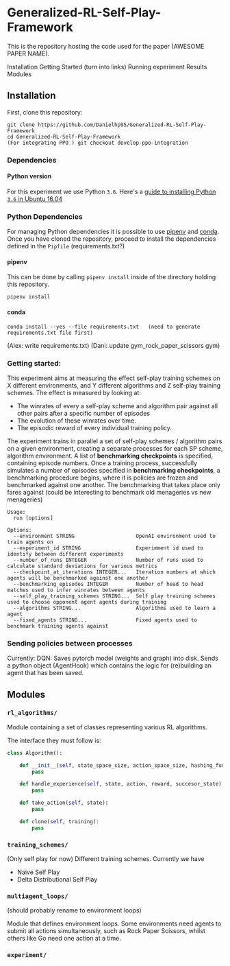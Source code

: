 # Generalized-RL-Self-Play-Framework

This is the repository hosting the code used for the paper (AWESOME PAPER NAME).

Installation
Getting Started  (turn into links)
Running experiment
Results
Modules

## Installation

First, clone this repository:

```
git clone https://github.com/Danielhp95/Generalized-RL-Self-Play-Framework
cd Generalized-RL-Self-Play-Framework
(For integrating PPO ) git checkout develop-ppo-integration
```

### Dependencies

#### Python version

For this experiment we use Python `3.6`. Here's a [guide to installing Python `3.6` in Ubuntu 16.04](http://ubuntuhandbook.org/index.php/2017/07/install-python-3-6-1-in-ubuntu-16-04-lts/)

### Python Dependencies

For managing Python dependencies it is possible to use [pipenv](https://readthedocs.org/projects/pipenv/) and [conda](https://conda.io/en/latest/). Once you have cloned the repository, proceed to install the dependencies defined in the `Pipfile` (requirements.txt?)

#### pipenv 
This can be done by calling `pipenv install` inside of the directory holding this repository.

```
pipenv install
```

#### conda

```
conda install --yes --file requirements.txt   (need to generate requirements.txt file first)
``` 

(Alex: write requirements.txt)
(Dani: update gym_rock_paper_scissors gym)

### Getting started:

This experiment aims at measuring the effect self-play training schemes on X different environments, and Y different algorithms and 
Z self-play training schemes. The effect is measured by looking at:

+ The winrates of every a self-play scheme and algorithm pair against all other pairs after a specific number of episodes
+ The evolution of these winrates over time.
+ The episodic reward of every individual training policy. 

The experiment trains in parallel a set of self-play schemes / algorithm pairs on a given environment, creating a separate processes for each SP scheme, algorithm environment. A list of  **benchmarking checkpoints** is specified, containing episode numbers. Once a training process, successfully simulates a number of episodes specified in **benchmarking checkpoints**, a benchmarking procedure begins, where it is  policies are frozen and benchmarked against one another. The benchmarking that takes place only fares against (could be interesting to benchmark old menageries vs new menageries)  

    Usage:
      run [options]

    Options:
      --environment STRING                    OpenAI environment used to train agents on
      --experiment_id STRING                  Experimment id used to identify between different experiments
      --number_of_runs INTEGER                Number of runs used to calculate standard deviations for various metrics
      --checkpoint_at_iterations INTEGER...   Iteration numbers at which agents will be benchmarked against one another
      --benchmarking_episodes INTEGER         Number of head to head matches used to infer winrates between agents
      --self_play_training_schemes STRING...  Self play training schemes used to choose opponent agent agents during training
      --algorithms STRING...                  Algorithms used to learn a agent
      --fixed_agents STRING...                Fixed agents used to benchmark training agents against

### Sending policies between processes
Currently: 
    DQN: 
        Saves pytorch model (weights and graph) into disk.
        Sends a python object (AgentHook) which contains the logic for (re)building an agent that has been saved.


## Modules

### `rl_algorithms/`

Module containing a set of classes representing various RL algorithms.

 The interface they must follow is:

```python
class Algorithm():

    def __init__(self, state_space_size, action_space_size, hashing_function, learning_rate, training):
        pass

    def handle_experience(self, state, action, reward, succesor_state):
        pass

    def take_action(self, state):
        pass

    def clone(self, training):
        pass
```


### `training_schemes/`

(Only self play for now) Different training schemes. Currently we have
+ Naive Self Play
+ Delta Distributional Self Play

### `multiagent_loops/`
(should probably rename to environment loops)

Module that defines environment loops. Some environments need agents to submit all actions simultaneously, such as Rock Paper Scissors, whilst others like Go need one action at a time.

### `experiment/`
